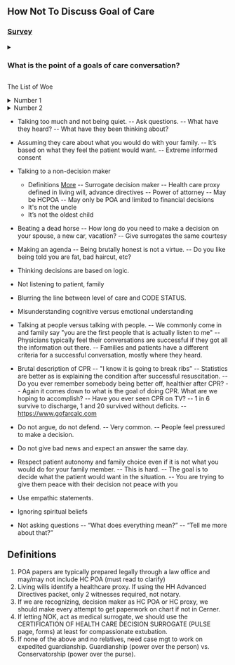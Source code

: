 ## How Not To Discuss Goal of Care

### [Survey](./survey)

<details>
  <summary><h3>What is the point of a goals of care conversation?</h3></summary>

Goal concordant care: healthcare for seriously ill patients that aligns treatment with their goals and values.

</details>

The List of Woe

<details>
  <summary>Number 1</summary>
  
  Talking to a non-decision maker
    - Definitions
      -- Surrogate decision maker
      -- Health care proxy defined in living will, advance directives
      -- Power of attorney
          -- May be HCPOA
          -- May only be POA and limited to financial decisions
    - It’s not the oldest
  
  <details>
  <summary>More info</summary>
  POA papers are typically prepared legally through a law office and may/may not include HC POA (must read to clarify)
   Living wills identify a healthcare proxy. If using the HH Advanced Directives packet, only 2 witnesses required, not notary.
   If we are recognizing, decision maker as HC POA or HC proxy, we should make every attempt to get paperwork on chart if not in Cerner.
   If letting NOK, act as medical surrogate, we should use the CERTIFICATION OF HEALTH CARE DECISION SURROGATE (PULSE page, forms) at least for compassionate extubation.
   If none of the above and no relatives, need case mgt to work on expedited guardianship. Guardianship (power over the person) vs. Conservatorship (power over the purse).
  </details>
</details>

<details>
  <summary>Number 2</summary>
  - 
  </details>

- Talking too much and not being quiet.
  -- Ask questions.
  -- What have they heard?
  -- What have they been thinking about?

- Assuming they care about what you would do with your family.
  -- It’s based on what they feel the patient would want.
  -- Extreme informed consent

- Talking to a non-decision maker
  - Definitions [More](#Definitions)
    -- Surrogate decision maker
    -- Health care proxy defined in living will, advance directives
    -- Power of attorney
    -- May be HCPOA
    -- May only be POA and limited to financial decisions
  - It's not the uncle
  - It’s not the oldest child
- Beating a dead horse
  -- How long do you need to make a decision on your spouse, a new car, vacation?
  -- Give surrogates the same courtesy

- Making an agenda
  -- Being brutally honest is not a virtue.
  -- Do you like being told you are fat, bad haircut, etc?

- Thinking decisions are based on logic.

- Not listening to patient, family

- Blurring the line between level of care and CODE STATUS.

- Misunderstanding cognitive versus emotional understanding

- Talking at people versus talking with people.
  -- We commonly come in and family say "you are the first people that is actually listen to me"
  -- Physicians typically feel their conversations are successful if they got all the information out there.
  -- Families and patients have a different criteria for a successful conversation, mostly where they heard.

- Brutal description of CPR
  -- "I know it is going to break ribs”
  -- Statistics are better as is explaining the condition after successful resuscitation.
  -- Do you ever remember somebody being better off, healthier after CPR?
  -- Again it comes down to what is the goal of doing CPR. What are we hoping to accomplish?
  -- Have you ever seen CPR on TV?
  -- 1 in 6 survive to discharge, 1 and 20 survived without deficits.
  -- https://www.gofarcalc.com

- Do not argue, do not defend.
  -- Very common.
  -- People feel pressured to make a decision.

- Do not give bad news and expect an answer the same day.

- Respect patient autonomy and family choice even if it is not what you would do for your family member.
  -- This is hard.
  -- The goal is to decide what the patient would want in the situation.
  -- You are trying to give them peace with their decision not peace with you

- Use empathic statements.

- Ignoring spiritual beliefs

- Not asking questions
  -- “What does everything mean?”
  -- “Tell me more about that?”

## Definitions

1. POA papers are typically prepared legally through a law office and may/may not include HC POA (must read to clarify)
2. Living wills identify a healthcare proxy. If using the HH Advanced Directives packet, only 2 witnesses required, not notary.
3. If we are recognizing, decision maker as HC POA or HC proxy, we should make every attempt to get paperwork on chart if not in Cerner.
4. If letting NOK, act as medical surrogate, we should use the CERTIFICATION OF HEALTH CARE DECISION SURROGATE (PULSE page, forms) at least for compassionate extubation.
5. If none of the above and no relatives, need case mgt to work on expedited guardianship. Guardianship (power over the person) vs. Conservatorship (power over the purse).
